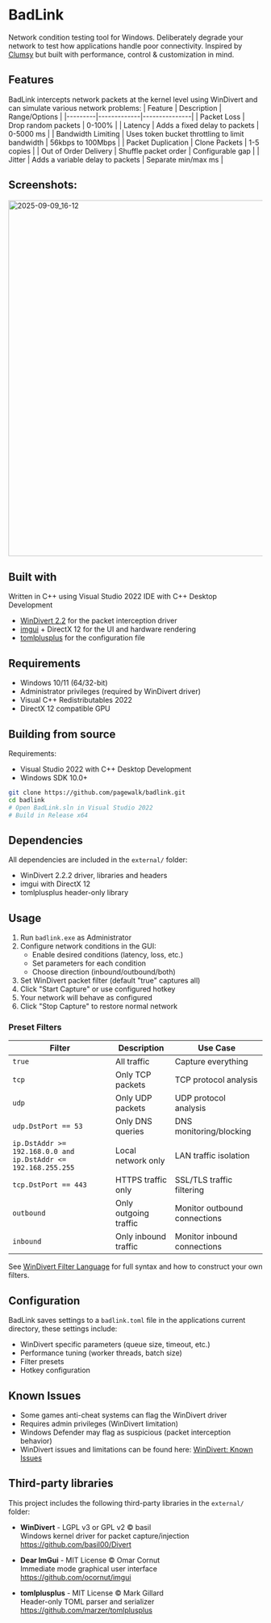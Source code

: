 ﻿# BadLink

Network condition testing tool for Windows. Deliberately degrade your network to test how applications handle poor connectivity. Inspired by [Clumsy](https://jagt.github.io/clumsy/) but built with performance, control & customization in mind. 

## Features

BadLink intercepts network packets at the kernel level using WinDivert and can simulate various network problems:
| Feature | Description | Range/Options |
|---------|-------------|---------------|
| Packet Loss | Drop random packets | 0-100% |
| Latency | Adds a fixed delay to packets | 0-5000 ms |
| Bandwidth Limiting | Uses token bucket throttling to limit bandwidth | 56kbps to 100Mbps |
| Packet Duplication | Clone Packets | 1-5 copies |
| Out of Order Delivery | Shuffle packet order | Configurable gap |
| Jitter | Adds a variable delay to packets | Separate min/max ms |

## Screenshots:
<img width="1414" height="704" alt="2025-09-09_16-12" src="https://github.com/user-attachments/assets/ffaa2a60-43f9-46cd-822f-3ca56a1ce7ee" />


## Built with

Written in C++ using Visual Studio 2022 IDE with C++ Desktop Development
- [WinDivert 2.2](https://reqrypt.org/windivert.html) for the packet interception driver
- [imgui](https://github.com/ocornut/imgui) + DirectX 12 for the UI and hardware rendering
- [tomlplusplus](https://github.com/marzer/tomlplusplus) for the configuration file

## Requirements

- Windows 10/11 (64/32-bit)
- Administrator privileges (required by WinDivert driver)
- Visual C++ Redistributables 2022
- DirectX 12 compatible GPU

## Building from source

Requirements:
- Visual Studio 2022 with C++ Desktop Development
- Windows SDK 10.0+

```bash
git clone https://github.com/pagewalk/badlink.git
cd badlink
# Open BadLink.sln in Visual Studio 2022
# Build in Release x64
```

## Dependencies

All dependencies are included in the `external/` folder:
- WinDivert 2.2.2 driver, libraries and headers
- imgui with DirectX 12
- tomlplusplus header-only library

## Usage

1. Run `badlink.exe` as Administrator
2. Configure network conditions in the GUI:
   - Enable desired conditions (latency, loss, etc.)
   - Set parameters for each condition
   - Choose direction (inbound/outbound/both)
3. Set WinDivert packet filter (default "true" captures all)
4. Click "Start Capture" or use configured hotkey
5. Your network will behave as configured
6. Click "Stop Capture" to restore normal network

### Preset Filters

| Filter | Description | Use Case |
|--------|-------------|----------|
| `true` | All traffic | Capture everything |
| `tcp` | Only TCP packets | TCP protocol analysis |
| `udp` | Only UDP packets | UDP protocol analysis |
| `udp.DstPort == 53` | Only DNS queries | DNS monitoring/blocking |
| `ip.DstAddr >= 192.168.0.0 and ip.DstAddr <= 192.168.255.255` | Local network only | LAN traffic isolation |
| `tcp.DstPort == 443` | HTTPS traffic only | SSL/TLS traffic filtering |
| `outbound` | Only outgoing traffic | Monitor outbound connections |
| `inbound` | Only inbound traffic | Monitor inbound connections |

See [WinDivert Filter Language](https://reqrypt.org/windivert-doc.html#filter_language) for full syntax and how to construct your own filters.

## Configuration

BadLink saves settings to a `badlink.toml` file in the applications current directory, these settings include:
- WinDivert specific parameters (queue size, timeout, etc.)
- Performance tuning (worker threads, batch size)
- Filter presets
- Hotkey configuration

## Known Issues

- Some games anti-cheat systems can flag the WinDivert driver
- Requires admin privileges (WinDivert limitation)
- Windows Defender may flag as suspicious (packet interception behavior)
- WinDivert issues and limitations can be found here: [WinDivert: Known Issues](https://github.com/basil00/WinDivert/wiki/WinDivert-Documentation#known_issues)

## Third-party libraries

This project includes the following third-party libraries in the `external/` folder:

- **WinDivert** - LGPL v3 or GPL v2 © basil  
  Windows kernel driver for packet capture/injection  
  https://github.com/basil00/Divert

- **Dear ImGui** - MIT License © Omar Cornut  
  Immediate mode graphical user interface  
  https://github.com/ocornut/imgui

- **tomlplusplus** - MIT License © Mark Gillard  
  Header-only TOML parser and serializer  
  https://github.com/marzer/tomlplusplus